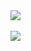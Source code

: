 <img src="../tnt-claudineien/app-console-web-api/tree/master/csapimssage00.png">
<br>
<br>
<img src="..\App.Bootcamp.TNT\csconsole00.png">
